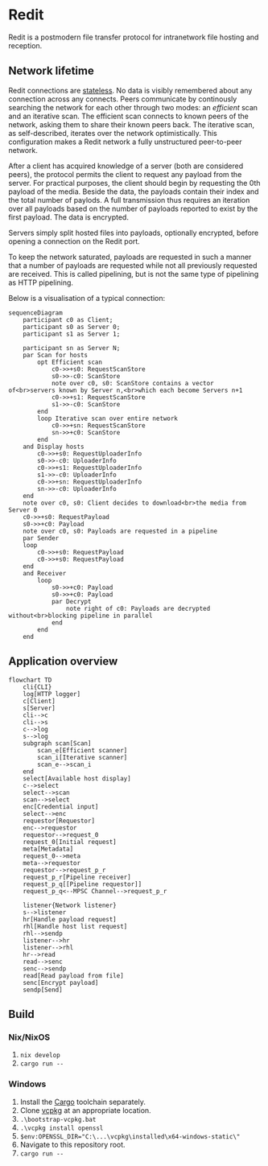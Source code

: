 # Redit
Redit is a postmodern file transfer protocol for intranetwork file hosting and
reception.

## Network lifetime
Redit connections are [stateless](https://en.wikipedia.org/wiki/Statelessness).
No data is visibly remembered about any connection across any connects. Peers
communicate by continously searching the network for each other through two
modes: an *efficient* scan and an iterative scan. The efficient scan connects
to known peers of the network, asking them to share their known peers back. The
iterative scan, as self-described, iterates over the network optimistically.
This configuration makes a Redit network a fully unstructured peer-to-peer
network.

After a client has acquired knowledge of a server (both are considered peers),
the protocol permits the client to request any payload from the server. For
practical purposes, the client should begin by requesting the 0th payload of the
media. Beside the data, the payloads contain their index and the total number
of paylods. A full transmission thus requires an iteration over all payloads
based on the number of payloads reported to exist by the first payload. The
data is encrypted.

Servers simply split hosted files into payloads, optionally encrypted, before
opening a connection on the Redit port.

To keep the network saturated, payloads are requested in such a manner that a
number of payloads are requested while not all previously requested are
received. This is called pipelining, but is not the same type of pipelining
as HTTP pipelining.

Below is a visualisation of a typical connection:

```mermaid
sequenceDiagram
    participant c0 as Client;
    participant s0 as Server 0;
    participant s1 as Server 1;

    participant sn as Server N;
    par Scan for hosts
        opt Efficient scan
            c0->>+s0: RequestScanStore
            s0->>-c0: ScanStore
            note over c0, s0: ScanStore contains a vector of<br>servers known by Server n,<br>which each become Servers n+1
            c0->>+s1: RequestScanStore
            s1->>-c0: ScanStore
        end
        loop Iterative scan over entire network
            c0->>+sn: RequestScanStore
            sn->>+c0: ScanStore
        end
    and Display hosts
        c0->>+s0: RequestUploaderInfo
        s0->>-c0: UploaderInfo
        c0->>+s1: RequestUploaderInfo
        s1->>-c0: UploaderInfo
        c0->>+sn: RequestUploaderInfo
        sn->>-c0: UploaderInfo
    end
    note over c0, s0: Client decides to download<br>the media from Server 0
    c0->>+s0: RequestPayload
    s0->>+c0: Payload
    note over c0, s0: Payloads are requested in a pipeline
    par Sender
    loop
        c0->>+s0: RequestPayload
        c0->>+s0: RequestPayload
    end
    and Receiver
        loop
            s0->>+c0: Payload
            s0->>+c0: Payload
            par Decrypt
                note right of c0: Payloads are decrypted without<br>blocking pipeline in parallel
            end
        end
    end
```

## Application overview
```mermaid
flowchart TD
    cli{CLI}
    log[HTTP logger]
    c[Client]
    s[Server]
    cli-->c
    cli-->s
    c-->log
    s-->log
    subgraph scan[Scan]
        scan_e[Efficient scanner]
        scan_i[Iterative scanner]
        scan_e-->scan_i
    end
    select[Available host display]
    c-->select
    select-->scan
    scan-->select
    enc[Credential input]
    select-->enc
    requestor[Requestor]
    enc-->requestor
    requestor-->request_0
    request_0[Initial request]
    meta[Metadata]
    request_0-->meta
    meta-->requestor
    requestor-->request_p_r
    request_p_r[Pipeline receiver]
    request_p_q[[Pipeline requestor]]
    request_p_q<--MPSC Channel-->request_p_r

    listener{Network listener}
    s-->listener
    hr[Handle payload request]
    rhl[Handle host list request]
    rhl-->sendp
    listener-->hr
    listener-->rhl
    hr-->read
    read-->senc
    senc-->sendp
    read[Read payload from file]
    senc[Encrypt payload]
    sendp[Send]
```

## Build
### Nix/NixOS
1. `nix develop`
2. `cargo run --`

### Windows
1. Install the
   [Cargo](https://doc.rust-lang.org/cargo/getting-started/installation.html)
   toolchain separately.
2. Clone [vcpkg](https://github.com/microsoft/vcpkg) at an appropriate location.
3. `.\bootstrap-vcpkg.bat`
4. `.\vcpkg install openssl`
5. `$env:OPENSSL_DIR="C:\...\vcpkg\installed\x64-windows-static\"`
6. Navigate to this repository root.
7. `cargo run --`

